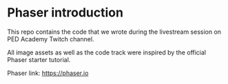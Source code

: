 # Phaser introduction 

This repo contains the code that we wrote during the livestream session on PED Academy Twitch channel.

All image assets as well as the code track were inspired by the official Phaser starter tutorial.

Phaser link:
https://phaser.io
